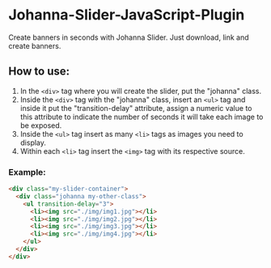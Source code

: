 # Johanna-Slider-JavaScript-Plugin

Create banners in seconds with Johanna Slider.
Just download, link and create banners.

## How to use:
1. In the `<div>` tag where you will create the slider, put the "johanna" class.
2. Inside the `<div>` tag with the "johanna" class, insert an `<ul>` tag and inside it put the "transition-delay" attribute, assign a numeric value to this attribute to indicate the number of seconds it will take each image to be exposed.
3. Inside the `<ul>` tag insert as many `<li>` tags as images you need to display.
4. Within each `<li>` tag insert the `<img>` tag with its respective source.

### Example:
```html
<div class="my-slider-container">
  <div class="johanna my-other-class">
    <ul transition-delay="3">
      <li><img src="./img/img1.jpg"></li>
      <li><img src="./img/img2.jpg"></li>
      <li><img src="./img/img3.jpg"></li>
      <li><img src="./img/img4.jpg"></li>
    </ul>
  </div>
</div>
```